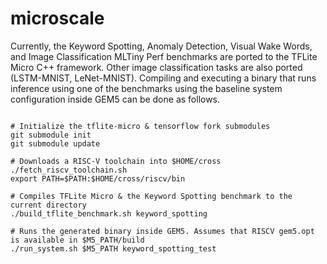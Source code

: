 # microscale

Currently, the Keyword Spotting, Anomaly Detection, Visual Wake Words, and Image Classification MLTiny Perf benchmarks are ported to the TFLite Micro C++ framework. Other image classification tasks are also ported (LSTM-MNIST, LeNet-MNIST). Compiling and executing a binary that runs inference using one of the benchmarks using the baseline system configuration inside GEM5 can be done as follows.

```shell

# Initialize the tflite-micro & tensorflow fork submodules
git submodule init
git submodule update

# Downloads a RISC-V toolchain into $HOME/cross
./fetch_riscv_toolchain.sh     
export PATH=$PATH:$HOME/cross/riscv/bin

# Compiles TFLite Micro & the Keyword Spotting benchmark to the current directory
./build_tflite_benchmark.sh keyword_spotting

# Runs the generated binary inside GEM5. Assumes that RISCV gem5.opt is available in $M5_PATH/build
./run_system.sh $M5_PATH keyword_spotting_test
```
